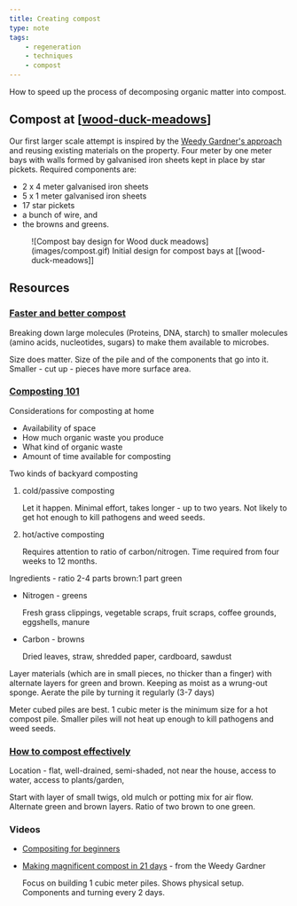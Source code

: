 ```yaml
---
title: Creating compost
type: note
tags: 
    - regeneration
    - techniques
    - compost
---
```


How to speed up the process of decomposing organic matter into compost.

## Compost at [[wood-duck-meadows]]

Our first larger scale attempt is inspired by the [Weedy Gardner's approach](https://www.youtube.com/watch?v=IV_kkJy3s3Q&) and reusing existing materials on the property. Four meter by one meter bays with walls formed by galvanised iron sheets kept in place by star pickets. Required components are:

- 2 x 4 meter galvanised iron sheets
- 5 x 1 meter galvanised iron sheets
- 17 star pickets
- a bunch of wire, and
- the browns and greens.

<figure markdown>
![Compost bay design for Wood duck meadows](images/compost.gif)
<caption>Initial design for compost bays at [[wood-duck-meadows]]</caption>
</figure>

## Resources

### [Faster and better compost](https://www.youtube.com/watch?v=7_HrMDLjAcM)

Breaking down large molecules (Proteins, DNA, starch) to smaller molecules (amino acids, nucleotides, sugars) to make them available to microbes.

Size does matter. Size of the pile and of the components that go into it. Smaller - cut up - pieces have more surface area.


### [Composting 101](https://www.nrdc.org/stories/composting-101)

Considerations for composting at home

- Availability of space
- How much organic waste you produce
- What kind of organic waste
- Amount of time available for composting

Two kinds of backyard composting

1. cold/passive composting

    Let it happen. Minimal effort, takes longer - up to two years. Not likely to get hot enough to kill pathogens and weed seeds.
2. hot/active composting

    Requires attention to ratio of carbon/nitrogen. Time required from four weeks to 12 months.

Ingredients - ratio 2-4 parts brown:1 part green

- Nitrogen - greens

    Fresh grass clippings, vegetable scraps, fruit scraps, coffee grounds, eggshells, manure

- Carbon - browns

    Dried leaves, straw, shredded paper, cardboard, sawdust

Layer materials (which are in small pieces, no thicker than a finger) with alternate layers for green and brown. Keeping as moist as a wrung-out sponge. Aerate the pile by turning it regularly (3-7 days)

Meter cubed piles are best. 1 cubic meter is the minimum size for a hot compost pile. Smaller piles will not heat up enough to kill pathogens and weed seeds.

### [How to compost effectively](https://www.detsi.qld.gov.au/our-department/news-media/down-to-earth/how-to-compost-effectively)

Location - flat, well-drained, semi-shaded, not near the house, access to water, access to plants/garden, 

Start with layer of small twigs, old mulch or potting mix for air flow. Alternate green and brown layers. Ratio of two brown to one green.

### Videos

- [Compositing for beginners](https://www.youtube.com/watch?v=6Ti5g-AZiTs&t=228s)
- [Making magnificent compost in 21 days](https://www.youtube.com/watch?v=IV_kkJy3s3Q&t=1012s) - from the Weedy Gardner

    Focus on building 1 cubic meter piles. Shows physical setup. Components and turning every 2 days.


[//begin]: # "Autogenerated link references for markdown compatibility"
[wood-duck-meadows]: ../wood-duck-meadows "Wood duck meadows"
[//end]: # "Autogenerated link references"